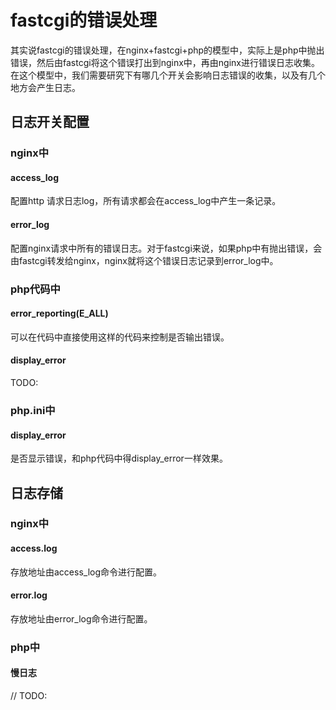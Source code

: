 # fastcgi的错误处理

其实说fastcgi的错误处理，在nginx+fastcgi+php的模型中，实际上是php中抛出错误，然后由fastcgi将这个错误打出到nginx中，再由nginx进行错误日志收集。在这个模型中，我们需要研究下有哪几个开关会影响日志错误的收集，以及有几个地方会产生日志。

## 日志开关配置

### nginx中

#### access_log

配置http 请求日志log，所有请求都会在access_log中产生一条记录。

#### error_log

配置nginx请求中所有的错误日志。对于fastcgi来说，如果php中有抛出错误，会由fastcgi转发给nginx，nginx就将这个错误日志记录到error_log中。

### php代码中

#### error_reporting(E_ALL)

可以在代码中直接使用这样的代码来控制是否输出错误。

#### display_error

TODO:

### php.ini中

#### display_error

是否显示错误，和php代码中得display_error一样效果。

## 日志存储

### nginx中

#### access.log

存放地址由access_log命令进行配置。

#### error.log

存放地址由error_log命令进行配置。

### php中

#### 慢日志

// TODO: